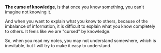 **The curse of knowledge**, is that once you know something, you can't imagine not knowing it.

And when you want to explain what you know to others, because of the imbalance of information, it is difficult to explain what you know completely to others. It feels like we are "cursed" by knowledge.

So, when you read my notes, you may not understand somewhere, which is inevitable, but I will try to make it easy to understand.

